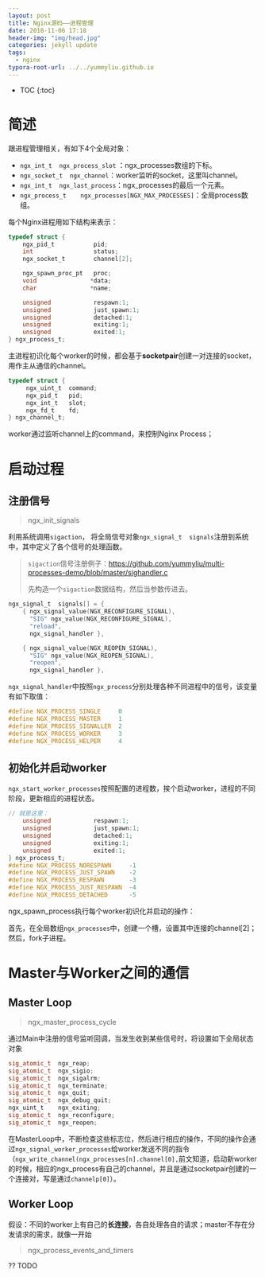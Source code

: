 ```yaml
---
layout: post
title: Nginx源码——进程管理
date: 2018-11-06 17:18
header-img: "img/head.jpg"
categories: jekyll update
tags:
  - nginx
typora-root-url: ../../yummyliu.github.io
---
```


* TOC
{:toc}

# 简述

跟进程管理相关，有如下4个全局对象：

+ `ngx_int_t  ngx_process_slot` ：ngx_processes数组的下标。
+ `ngx_socket_t  ngx_channel`：worker监听的socket，这里叫channel。
+ `ngx_int_t  ngx_last_process`：ngx_processes的最后一个元素。
+ `ngx_process_t    ngx_processes[NGX_MAX_PROCESSES]`：全局process数组。

每个Nginx进程用如下结构来表示：

```c
typedef struct {
    ngx_pid_t           pid;
    int                 status;
    ngx_socket_t        channel[2];

    ngx_spawn_proc_pt   proc;
    void               *data;
    char               *name;

    unsigned            respawn:1;
    unsigned            just_spawn:1;
    unsigned            detached:1;
    unsigned            exiting:1;
    unsigned            exited:1;
} ngx_process_t;
```

主进程初识化每个worker的时候，都会基于**socketpair**创建一对连接的socket，用作主从通信的channel。

```c
typedef struct {
     ngx_uint_t  command;
     ngx_pid_t   pid;
     ngx_int_t   slot;
     ngx_fd_t    fd;
} ngx_channel_t;
```

worker通过监听channel上的command，来控制Nginx Process；

# 启动过程

## 注册信号

> ngx_init_signals

利用系统调用`sigaction`， 将全局信号对象`ngx_signal_t  signals`注册到系统中，其中定义了各个信号的处理函数。

> `sigaction`信号注册例子：<https://github.com/yummyliu/multi-processes-demo/blob/master/sighandler.c>
>
> 先构造一个`sigaction`数据结构，然后当参数传进去。

```c
ngx_signal_t  signals[] = {
    { ngx_signal_value(NGX_RECONFIGURE_SIGNAL),
      "SIG" ngx_value(NGX_RECONFIGURE_SIGNAL),
      "reload",
      ngx_signal_handler },

    { ngx_signal_value(NGX_REOPEN_SIGNAL),
      "SIG" ngx_value(NGX_REOPEN_SIGNAL),
      "reopen",
      ngx_signal_handler },
```

`ngx_signal_handler`中按照`ngx_process`分别处理各种不同进程中的信号，该变量有如下取值：

```c
#define NGX_PROCESS_SINGLE     0
#define NGX_PROCESS_MASTER     1
#define NGX_PROCESS_SIGNALLER  2
#define NGX_PROCESS_WORKER     3
#define NGX_PROCESS_HELPER     4
```

## 初始化并启动worker

`ngx_start_worker_processes`按照配置的进程数，挨个启动worker，进程的不同阶段，更新相应的进程状态。

```c
// 就是这里：
    unsigned            respawn:1;
    unsigned            just_spawn:1;
    unsigned            detached:1;
    unsigned            exiting:1;
    unsigned            exited:1;
} ngx_process_t;
#define NGX_PROCESS_NORESPAWN     -1
#define NGX_PROCESS_JUST_SPAWN    -2
#define NGX_PROCESS_RESPAWN       -3
#define NGX_PROCESS_JUST_RESPAWN  -4
#define NGX_PROCESS_DETACHED      -5
```

ngx_spawn_process执行每个worker初识化并启动的操作：

首先，在全局数组`ngx_processes`中，创建一个槽，设置其中连接的channel[2]；然后，fork子进程。

# Master与Worker之间的通信

## Master Loop

>  ngx_master_process_cycle

通过Main中注册的信号监听回调，当发生收到某些信号时，将设置如下全局状态对象

```c
sig_atomic_t  ngx_reap;
sig_atomic_t  ngx_sigio;
sig_atomic_t  ngx_sigalrm;
sig_atomic_t  ngx_terminate;
sig_atomic_t  ngx_quit;
sig_atomic_t  ngx_debug_quit;
ngx_uint_t    ngx_exiting;
sig_atomic_t  ngx_reconfigure;
sig_atomic_t  ngx_reopen;
```

在MasterLoop中，不断检查这些标志位，然后进行相应的操作，不同的操作会通过`ngx_signal_worker_processes`给worker发送不同的指令（`ngx_write_channel(ngx_processes[n].channel[0],`前文知道，启动新worker的时候，相应的ngx_process有自己的channel，并且是通过socketpair创建的一个连接对，写是通过`channelp[0]`）。

## Worker Loop

假设：不同的worker上有自己的**长连接**，各自处理各自的请求；master不存在分发请求的需求，就像一开始

> ngx_process_events_and_timers

?? TODO






